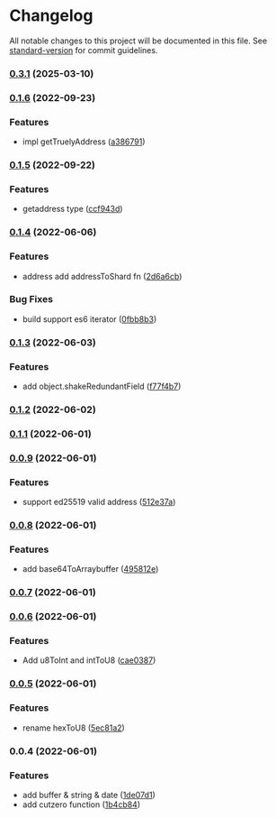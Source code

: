 # Changelog

All notable changes to this project will be documented in this file. See [standard-version](https://github.com/conventional-changelog/standard-version) for commit guidelines.

### [0.3.1](https://github.com/duiyuan/misc/compare/v0.2.2...v0.3.1) (2025-03-10)

### [0.1.6](https://github.com/duiyuan/misc/compare/v0.1.5...v0.1.6) (2022-09-23)


### Features

* impl getTruelyAddress ([a386791](https://github.com/duiyuan/misc/commit/a3867918dc7c7138c91ddeb76ac2fcf04f52ddc2))

### [0.1.5](https://github.com/duiyuan/misc/compare/v0.1.4...v0.1.5) (2022-09-22)


### Features

* getaddress type ([ccf943d](https://github.com/duiyuan/misc/commit/ccf943dfc277ab89bc20f15f3e42646c913e5a72))

### [0.1.4](https://github.com/duiyuan/misc/compare/v0.1.3...v0.1.4) (2022-06-06)


### Features

* address add addressToShard fn ([2d6a6cb](https://github.com/duiyuan/misc/commit/2d6a6cb8689ee8e13d158e197860a5d178525262))


### Bug Fixes

* build support es6 iterator ([0fbb8b3](https://github.com/duiyuan/misc/commit/0fbb8b34685724a2504224cad9cd42ad641cc319))

### [0.1.3](https://github.com/duiyuan/misc/compare/v0.1.2...v0.1.3) (2022-06-03)


### Features

* add object.shakeRedundantField ([f77f4b7](https://github.com/duiyuan/misc/commit/f77f4b7c27e19b652a4f20b7cd40c9a58c034934))

### [0.1.2](https://github.com/duiyuan/misc/compare/v0.1.1...v0.1.2) (2022-06-02)

### [0.1.1](https://github.com/duiyuan/misc/compare/v0.0.9...v0.1.1) (2022-06-01)

### [0.0.9](https://github.com/duiyuan/misc/compare/v0.0.8...v0.0.9) (2022-06-01)


### Features

* support ed25519 valid address ([512e37a](https://github.com/duiyuan/misc/commit/512e37ad116a23012742e3c5bef7e021b0adc5b9))

### [0.0.8](https://github.com/duiyuan/misc/compare/v0.0.7...v0.0.8) (2022-06-01)


### Features

* add base64ToArraybuffer ([495812e](https://github.com/duiyuan/misc/commit/495812ea2e9938d2e7c6bc0aa00789940480cb14))

### [0.0.7](https://github.com/duiyuan/misc/compare/v0.0.6...v0.0.7) (2022-06-01)

### [0.0.6](https://github.com/duiyuan/misc/compare/v0.0.5...v0.0.6) (2022-06-01)


### Features

* Add u8ToInt and intToU8 ([cae0387](https://github.com/duiyuan/misc/commit/cae03871075aa436067072126b4bb15c878e325e))

### [0.0.5](https://github.com/duiyuan/misc/compare/v0.0.4...v0.0.5) (2022-06-01)


### Features

* rename hexToU8 ([5ec81a2](https://github.com/duiyuan/misc/commit/5ec81a2b45d2f26a5d9e2acf575f4d6f6464e24f))

### 0.0.4 (2022-06-01)


### Features

* add buffer & string & date ([1de07d1](https://github.com/duiyuan/misc/commit/1de07d1648e33ee772f4c1e45f0578bf134ae1d3))
* add cutzero function ([1b4cb84](https://github.com/duiyuan/misc/commit/1b4cb849268e1f5c8cf2b5a0c5100bef88a14967))
